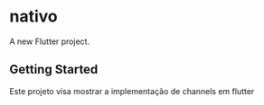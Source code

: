 # nativo

A new Flutter project.

## Getting Started

Este projeto visa mostrar a implementação de channels em flutter
